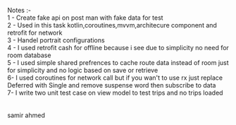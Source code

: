 Notes :-
<br>
1 - Create fake api on post man with fake data for test <br>
2 - Used in this task kotlin,coroutines,mvvm,architecure component and retrofit for network <br>
3 - Handel portrait configurations <br>
4 - I used retrofit cash for offline because i see due to simplicity no need for room database <br>
5 - I used simple shared prefrences to cache route data instead of room just for simplicity and no logic based on save or retrieve<br>
6-  I used coroutines for network call but if you wan't to use rx just replace Deferred with Single and remove suspense word then subscribe to data<br>
7-  I write two unit test case on view model to test trips and no trips loaded<br>
<br>
<br>
samir ahmed <br>
 
